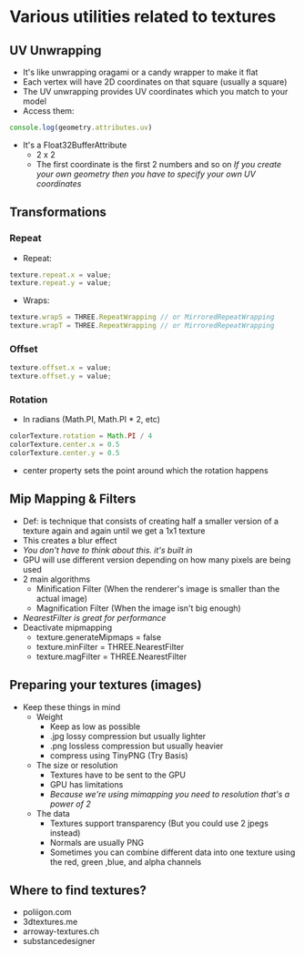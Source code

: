 # Various utilities related to textures

## UV Unwrapping
- It's like unwrapping oragami or a candy wrapper to make it flat
- Each vertex will have 2D coordinates on that square (usually a square)
- The UV unwrapping provides UV coordinates which you match to your model
- Access them:
```javascript
console.log(geometry.attributes.uv)
```
- It's a Float32BufferAttribute
  - 2 x 2
  - The first coordinate is the first 2 numbers and so on
*If you create your own geometry then you have to specify your own UV coordinates*

## Transformations

### Repeat
- Repeat:
```javascript
texture.repeat.x = value;
texture.repeat.y = value;
```
- Wraps:
```javascript
texture.wrapS = THREE.RepeatWrapping // or MirroredRepeatWrapping
texture.wrapT = THREE.RepeatWrapping // or MirroredRepeatWrapping
```

### Offset
```javascript
texture.offset.x = value;
texture.offset.y = value;
```

### Rotation
- In radians (Math.PI, Math.PI * 2, etc)
```javascript
colorTexture.rotation = Math.PI / 4
colorTexture.center.x = 0.5
colorTexture.center.y = 0.5
```
- center property sets the point around which the rotation happens

## Mip Mapping & Filters
- Def: is technique that consists of creating half a smaller version of a texture again and again until we get a 1x1 texture
- This creates a blur effect
- *You don't have to think about this. it's built in*
- GPU will use different version depending on how many pixels are being used
- 2 main algorithms
  - Minification Filter (When the renderer's image is smaller than the actual image)
  - Magnification Filter (When the image isn't big enough)
- *NearestFilter is great for performance*
- Deactivate mipmapping
  - texture.generateMipmaps = false
  - texture.minFilter = THREE.NearestFilter
  - texture.magFilter = THREE.NearestFilter

## Preparing your textures (images)
- Keep these things in mind
  - Weight
    - Keep as low as possible
    - .jpg lossy compression but usually lighter
    - .png lossless compression but usually heavier
    - compress using TinyPNG (Try Basis)
  - The size or resolution
    - Textures have to be sent to the GPU
    - GPU has limitations
    - *Because we're using mimapping you need to resolution that's a power of 2*
  - The data
    - Textures support transparency (But you could use 2 jpegs instead)
    - Normals are usually PNG
    - Sometimes you can combine different data into one texture using the red, green ,blue, and alpha channels

## Where to find textures?
- poliigon.com
- 3dtextures.me
- arroway-textures.ch
- substancedesigner